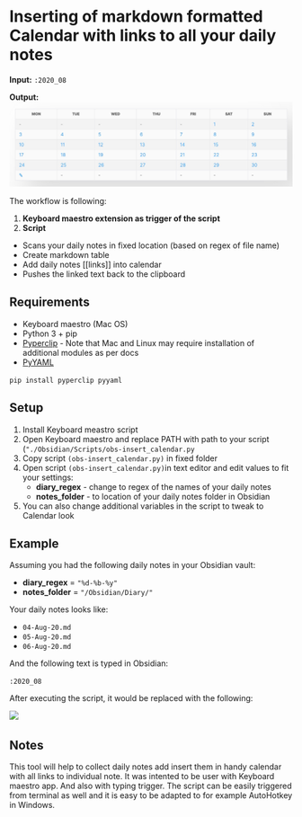 # Inserting of markdown formatted Calendar with links to all your daily notes

__Input:__ ```:2020_08```

__Output:__
![](https://github.com/dxcore35/obs-Calendar/blob/master/Calendar_header.jpg)

The workflow is following:

1) __Keyboard maestro extension as trigger of the script__
2) __Script__

- Scans your daily notes in fixed location (based on regex of file name)
- Create markdown table 
- Add daily notes [[links]] into calendar
- Pushes the linked text back to the clipboard

## Requirements

* Keyboard maestro (Mac OS)
* Python 3 + pip
* [Pyperclip](https://pypi.org/project/pyperclip/) - Note that Mac and Linux may require installation of additional modules as per docs
* [PyYAML](https://pypi.org/project/PyYAML/)

```pip install pyperclip pyyaml```

## Setup

1. Install Keyboard meastro script
2. Open Keyboard maestro and replace PATH with path to your script (```"./Obsidian/Scripts/obs-insert_calendar.py```
2. Copy script ```(obs-insert_calendar.py)``` in fixed folder
3. Open script ```(obs-insert_calendar.py)```in text editor and edit values to fit your settings:
	- __diary_regex__ - change to regex of the names of your daily notes
	- __notes_folder__ - to location of your daily notes folder in Obsidian
4. You can also change additional variables in the script to tweak to Calendar look

## Example

Assuming you had the following daily notes in your Obsidian vault:

- __diary_regex__ =   ```"%d-%b-%y"```
- __notes_folder__ =  ```"/Obsidian/Diary/"```

Your daily notes looks like:

- ```04-Aug-20.md```
- ```05-Aug-20.md```
- ```06-Aug-20.md```

And the following text is typed in Obsidian:

```:2020_08```

After executing the script, it would be replaced with the following:

![](https://github.com/dxcore35/obs-Calendar/blob/master/Calendar.jpg)

## Notes

This tool will help to collect daily notes add insert them in handy calendar with all links to individual note. It was intented to be user with Keyboard maestro app. And also with typing trigger. The script can be easily triggered from terminal as well and it is easy to be adapted to for example AutoHotkey in Windows.
